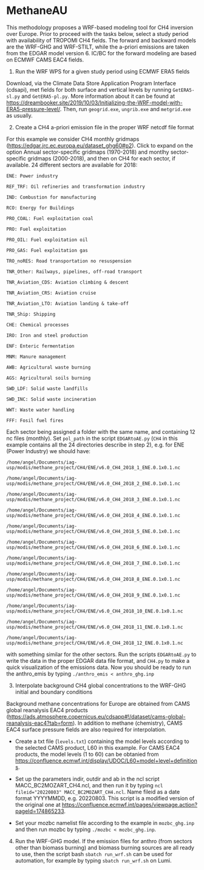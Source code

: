 # MethaneAU
This methodology proposes a WRF-based modeling tool for CH4 inversion over Europe. Prior to proceed with the tasks below, select a study period with availability of TROPOMI CH4 fields. The forward and backward models are the WRF-GHG and WRF-STILT, while the a-priori emissions are taken from the EDGAR model version 6. IC/BC for the forward modeling are based on ECMWF CAMS EAC4 fields.

1. Run the WRF WPS for a given study period using ECMWF ERA5 fields

Download, via the Climate Data Store Application Program Interface (cdsapi), met fields for both surface and vertical levels by running ``GetERA5-sl.py`` and ``GetERA5-pl.py``. More information about it can be found at https://dreambooker.site/2019/10/03/Initializing-the-WRF-model-with-ERA5-pressure-level/. Then, run ``geogrid.exe``, ``ungrib.exe`` and ``metgrid.exe`` as usually.

2. Create a CH4 a-priori emission file in the proper WRF netcdf file format

For this example we consider CH4 monthly gridmaps (https://edgar.jrc.ec.europa.eu/dataset_ghg60#p2). Click to expand on the option Annual sector-specific gridmaps (1970-2018) and montlhy  sector-specific gridmaps (2000-2018), and then on CH4 for each sector, if available. 24 different sectors are available for 2018: 

    ENE: Power industry
    
    REF_TRF: Oil refineries and transformation industry
    
    IND: Combustion for manufacturing
    
    RCO: Energy for Buildings
    
    PRO_COAL: Fuel exploitation coal
    
    PRO: Fuel exploitation
    
    PRO_OIL: Fuel exploitation oil
    
    PRO_GAS: Fuel exploitation gas
    
    TRO_noRES: Road transportation no resuspension
    
    TNR_Other: Railways, pipelines, off-road transport
    
    TNR_Aviation_CDS: Aviation climbing & descent
    
    TNR_Aviation_CRS: Aviation cruise
    
    TNR_Aviation_LTO: Aviation landing & take-off 
    
    TNR_Ship: Shipping
    
    CHE: Chemical processes
    
    IRO: Iron and steel production
    
    ENF: Enteric fermentation
    
    MNM: Manure management
    
    AWB: Agricultural waste burning
    
    AGS: Agricultural soils burning
    
    SWD_LDF: Solid waste landfills
    
    SWD_INC: Solid waste incineration
    
    WWT: Waste water handling
    
    FFF: Fosil fuel fires

Each sector being assigned a folder with the same name, and containing 12 nc files (monthly). Set ``pol_path`` in the script ``EDGARtoAE.py`` 
(``CH4`` in this example contains all the 24 directories describe in step 2), e.g. for ENE (Power Industry) we should have:

    /home/angel/Documents/iag-usp/modis/methane_project/CH4/ENE/v6.0_CH4_2018_1_ENE.0.1x0.1.nc

    /home/angel/Documents/iag-usp/modis/methane_project/CH4/ENE/v6.0_CH4_2018_2_ENE.0.1x0.1.nc
    
    /home/angel/Documents/iag-usp/modis/methane_project/CH4/ENE/v6.0_CH4_2018_3_ENE.0.1x0.1.nc
    
    /home/angel/Documents/iag-usp/modis/methane_project/CH4/ENE/v6.0_CH4_2018_4_ENE.0.1x0.1.nc
    
    /home/angel/Documents/iag-usp/modis/methane_project/CH4/ENE/v6.0_CH4_2018_5_ENE.0.1x0.1.nc
    
    /home/angel/Documents/iag-usp/modis/methane_project/CH4/ENE/v6.0_CH4_2018_6_ENE.0.1x0.1.nc
    
    /home/angel/Documents/iag-usp/modis/methane_project/CH4/ENE/v6.0_CH4_2018_7_ENE.0.1x0.1.nc
    
    /home/angel/Documents/iag-usp/modis/methane_project/CH4/ENE/v6.0_CH4_2018_8_ENE.0.1x0.1.nc
    
    /home/angel/Documents/iag-usp/modis/methane_project/CH4/ENE/v6.0_CH4_2018_9_ENE.0.1x0.1.nc
    
    /home/angel/Documents/iag-usp/modis/methane_project/CH4/ENE/v6.0_CH4_2018_10_ENE.0.1x0.1.nc
    
    /home/angel/Documents/iag-usp/modis/methane_project/CH4/ENE/v6.0_CH4_2018_11_ENE.0.1x0.1.nc
    
    /home/angel/Documents/iag-usp/modis/methane_project/CH4/ENE/v6.0_CH4_2018_12_ENE.0.1x0.1.nc

with something similar for the other sectors. Run the scripts ``EDGARtoAE.py`` to write the data in the proper EDGAR data file format, and ``CH4.py`` to make a quick visualization of the emissions data. Now you should be ready to run the anthro_emis by typing ``./anthro_emis < anthro_ghg.inp``

3. Interpolate background CH4 global concentrations to the WRF-GHG initial and boundary conditions 

Background methane concentrations for Europe are obtained from CAMS global reanalysis EAC4 products (https://ads.atmosphere.copernicus.eu/cdsapp#!/dataset/cams-global-reanalysis-eac4?tab=form). In addition to methane (chemistry), CAMS EAC4 surface pressure fields are also required for interpolation.

- Create a txt file (``levels.txt``) containing the model levels according to the selected CAMS product, L60 in this example. For CAMS EAC4 products, the model levels (1 to 60) can be obtanied from https://confluence.ecmwf.int/display/UDOC/L60+model+level+definitions.

- Set up the parameters indir, outdir and ab in the ncl script MACC_BC2MOZART_CH4.ncl, and then run it by typing ``ncl fileid="20220803" MACC_BC2MOZART_CH4.ncl``. Name fileid as a date format YYYYMMDD, e.g. 20220803. This script is a modified version of the original one at https://confluence.ecmwf.int/pages/viewpage.action?pageId=174865233.

- Set your mozbc namelist file according to the example in ``mozbc_ghg.inp`` and then run mozbc by typing ``./mozbc < mozbc_ghg.inp``.

4. Run the WRF-GHG model. If the emission files for anthro (from sectors other than biomass burning) and biomass burning sources are all ready to use, then the script bash ``sbatch run_wrf.sh`` can be used for automation, for example by typing ``sbatch run_wrf.sh`` on Lumi.
